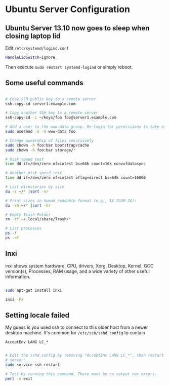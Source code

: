 # Ubuntu Server Configuration

## Ubuntu Server 13.10 now goes to sleep when closing laptop lid

Edit `/etc/systemd/logind.conf`

```bash
HandleLidSwitch=ignore
```

Then execute `sudo restart systemd-logind` or simply reboot.

## Some useful commands

```bash

# Copy SSH public key to a remote server
ssh-copy-id server1.example.com

# Copy another SSH key to a remote server
ssh-copy-id -i ~/keys/foo foo@server1.example.com

# Add a user to the www-data group. Re-login for permissions to take effect.
sudo usermod -a -G www-data foo

# Change ownership of files recursively
sudo chown -R foo:bar bootstrap/cache
sudo chown -R foo:bar storage/*

# Disk speed test
time dd if=/dev/zero of=iotest bs=64k count=16k conv=fdatasync

# Another disk speed test
time dd if=/dev/zero of=iotest oflag=direct bs=64k count=16000

# List directories by size
du -s ~/* |sort -nr

# Print sizes in human readable format (e.g., 1K 234M 2G):
du -sh ~/* |sort -hr

# Empty Trash Folder
rm -rf ~/.local/share/Trash/*

# List processes
ps -f
ps -ef

```

## Inxi

inxi shows system hardware, CPU, drivers, Xorg, Desktop, Kernel,
GCC version(s), Processes, RAM usage, and a wide variety of other useful information.

```bash

sudo apt-get install inxi

inxi -Fx

```

## Setting locale failed

My guess is you used ssh to connect to this older host from a newer desktop machine.
It's common for `/etc/ssh/sshd_config` to contain

    AcceptEnv LANG LC_*

```bash

# Edit the sshd_config by removing "AcceptEnv LANG LC_*", then restart ssh
# server:
sudo service ssh restart

# Test by running this command. There must be no output nor errors.
perl -e exit

```
